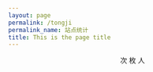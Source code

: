```yaml
---
layout: page
permalink: /tongji
permalink_name: 站点统计
title: This is the page title
---
```

<script src='https://cdn.jsdelivr.net/npm/busuanzi@2.3.0' async="async"></script>
<script src="https://cdn.jsdelivr.net/npm/@fortawesome/fontawesome-free@5.15.3/js/all.min.js" async="async"></script>
<center>
<div>
  <i class="fa fa-eye" style="color:#ffffff;"></i><span id="busuanzi_value_page_pv"><i class="fas fa-spinner fa-pulse" style="color:#ffffff;"></i></span>次
  <i class="fa fa-paw" style="color:#ffffff;"></i><span id="busuanzi_value_site_pv"><i class="fas fa-spinner fa-pulse" style="color:#ffffff;"></i></span>枚
  <i class="fa fa-group" style="color:#ffffff;"></i><s<span id="busuanzi_value_site_uv"><i class="fas fa-spinner fa-pulse" style="color:#ffffff;"></i></span>人
</div>
</center>
